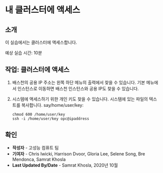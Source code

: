 # 내 클러스터에 액세스

## 소개

이 실습에서는 클러스터에 액세스합니다.

예상 실습 시간: 10분

## 작업: 클러스터에 액세스

1.  배스천의 공용 IP 주소는 왼쪽 하단 메뉴의 출력에서 찾을 수 있습니다. 기본 메뉴에서 인스턴스로 이동하면 배스천 인스턴스와 공용 IP도 찾을 수 있습니다.
    
2.  시스템에 액세스하기 위한 개인 키도 찾을 수 있습니다. 시스템에 있는 파일의 텍스트를 복사합니다. say/home/user/key:
    
        chmod 600 /home/user/key 
        ssh -i /home/user/key opc@ipaddress 
        

## 확인

*   **작성자** - 고성능 컴퓨트 팀
*   **기여자** - Chris Iwicki, Harrison Dvoor, Gloria Lee, Selene Song, Bre Mendonca, Samrat Khosla
*   **Last Updated By/Date** - Samrat Khosla, 2020년 10월